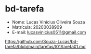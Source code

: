 # bd-tarefa
* Nome: Lucas Vinícius Oliveira Souza
* Matrícula: 20200038909
* E-mail: lucasvinicius0511@gmail.com

https://github.com/Souza-Lucas/bd-tarefa/blob/main/tarefas/t01/tarefa01.md
